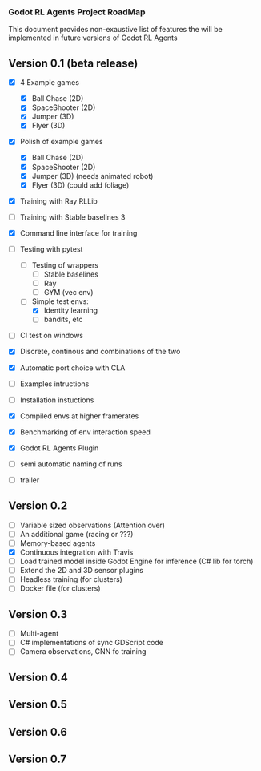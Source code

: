 ### Godot RL Agents Project RoadMap
This document provides non-exaustive list of features the will be implemented in future versions of Godot RL Agents

## Version 0.1 (beta release)

- [x] 4 Example games
  - [x] Ball Chase (2D)
  - [x] SpaceShooter (2D)
  - [x] Jumper (3D)
  - [x] Flyer (3D)
- [x] Polish of example games
  - [x] Ball Chase (2D)
  - [x] SpaceShooter (2D)
  - [x] Jumper (3D) (needs animated robot)
  - [x] Flyer (3D) (could add foliage)
- [x] Training with Ray RLLib
- [ ] Training with Stable baselines 3
- [x] Command line interface for training
- [ ] Testing with pytest
  - [ ] Testing of wrappers
    - [ ] Stable baselines
    - [ ] Ray
    - [ ] GYM (vec env)
  - [ ] Simple test envs: 
    - [x] Identity learning
    - [ ] bandits, etc
- [ ] CI test on windows
- [x] Discrete, continous and combinations of the two
- [x] Automatic port choice with CLA
- [ ] Examples intructions
- [ ] Installation instuctions
- [x] Compiled envs at higher framerates
- [x] Benchmarking of env interaction speed
- [x] Godot RL Agents Plugin
- [ ] semi automatic naming of runs
- [ ] trailer


## Version 0.2

- [ ] Variable sized observations (Attention over)
- [ ] An additional game (racing or ???)
- [ ] Memory-based agents
- [x] Continuous integration with Travis
- [ ] Load trained model inside Godot Engine for inference (C# lib for torch)
- [ ] Extend the 2D and 3D sensor plugins
- [ ] Headless training (for clusters)
- [ ] Docker file (for clusters)
## Version 0.3

- [ ] Multi-agent
- [ ] C# implementations of sync GDScript code
- [ ] Camera observations, CNN fo training
## Version 0.4
## Version 0.5
## Version 0.6
## Version 0.7





